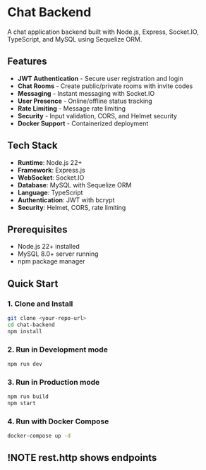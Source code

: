 # Chat Backend

A chat application backend built with Node.js, Express, Socket.IO, TypeScript, and MySQL using Sequelize ORM.



## Features

- **JWT Authentication** - Secure user registration and login
- **Chat Rooms** - Create public/private rooms with invite codes
- **Messaging** - Instant messaging with Socket.IO
- **User Presence** - Online/offline status tracking
- **Rate Limiting** - Message rate limiting
- **Security** - Input validation, CORS, and Helmet security
- **Docker Support** - Containerized deployment

## Tech Stack

- **Runtime**: Node.js 22+
- **Framework**: Express.js
- **WebSocket**: Socket.IO
- **Database**: MySQL with Sequelize ORM
- **Language**: TypeScript
- **Authentication**: JWT with bcrypt
- **Security**: Helmet, CORS, rate limiting

## Prerequisites

- Node.js 22+ installed
- MySQL 8.0+ server running
- npm package manager

## Quick Start

### 1. Clone and Install

```bash
git clone <your-repo-url>
cd chat-backend
npm install
```

### 2. Run in Development mode
```bash
npm run dev
```

### 3. Run in Production mode
```bash
npm run build
npm start
```

### 4. Run with Docker Compose
```bash
docker-compose up -d
```

## !NOTE rest.http shows endpoints